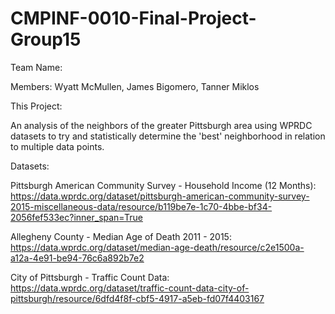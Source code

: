 ﻿# CMPINF-0010-Final-Project-Group15

Team Name:

Members: Wyatt McMullen, James Bigomero, Tanner Miklos

This Project: 

An analysis of the neighbors of the greater Pittsburgh area using WPRDC datasets to try and statistically determine
the 'best' neighborhood in relation to multiple data points.

Datasets:

Pittsburgh American Community Survey - Household Income (12 Months): https://data.wprdc.org/dataset/pittsburgh-american-community-survey-2015-miscellaneous-data/resource/b119be7e-1c70-4bbe-bf34-2056fef533ec?inner_span=True

Allegheny County - Median Age of Death 2011 - 2015: https://data.wprdc.org/dataset/median-age-death/resource/c2e1500a-a12a-4e91-be94-76c6a892b7e2

City of Pittsburgh - Traffic Count Data: https://data.wprdc.org/dataset/traffic-count-data-city-of-pittsburgh/resource/6dfd4f8f-cbf5-4917-a5eb-fd07f4403167
